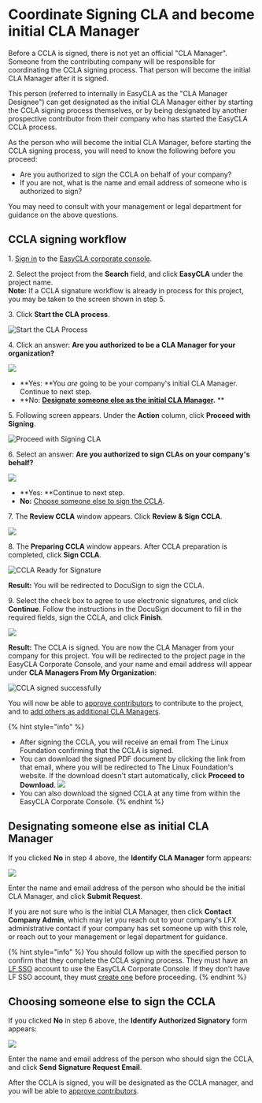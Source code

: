 # Coordinate Signing CLA and become initial CLA Manager

Before a CCLA is signed, there is not yet an official "CLA Manager". Someone from the contributing company will be responsible for coordinating the CCLA signing process. That person will become the initial CLA Manager after it is signed.

This person (referred to internally in EasyCLA as the "CLA Manager Designee") can get designated as the initial CLA Manager either by starting the CCLA signing process themselves, or by being designated by another prospective contributor from their company who has started the EasyCLA CCLA process.

As the person who will become the initial CLA Manager, before starting the CCLA signing process, you will need to know the following before you proceed:

* Are you authorized to _sign_ the CCLA on behalf of your company?
* If you are not, what is the name and email address of someone who is authorized to sign?

You may need to consult with your management or legal department for guidance on the above questions.

## CCLA signing workflow

1\. [Sign in](../../v1-deprecated/cla-manager/sign-in-to-the-easycla-corporate-console.md) to the [EasyCLA corporate console](https://organization.lfx.linuxfoundation.org/company/dashboard).

2\. Select the project from the **Search** field, and click **EasyCLA** under the project name.\
**Note:** If a CCLA signature workflow is already in process for this project, you may be taken to the screen shown in step 5.

3\. Click **Start the CLA process**.

![Start the CLA Process](<../../../.gitbook/assets/start cla process.png>)

4\. Click an answer: **Are you authorized to be a CLA Manager for your organization?** &#x20;

![](<../../../.gitbook/assets/company has not signed cla (1).png>)&#x20;

* **Yes: **You _are_ going to be your company's initial CLA Manager. Continue to next step.
* **No: **[Designate someone else as the initial CLA Manager](broken-reference).** **

5\. Following screen appears. Under the **Action** column, click **Proceed with Signing**. &#x20;

![Proceed with Signing CLA](<../../../.gitbook/assets/proceed with signing.png>)

6\. Select an answer: **Are you authorized to sign CLAs on your company's behalf?** &#x20;

![](<../../../.gitbook/assets/identify cla signatory.png>)&#x20;

* **Yes: **Continue to next step.
* **No:** [Choose someone else to sign the CCLA](broken-reference).

7\. The **Review CCLA** window appears. Click **Review & Sign CCLA**.

![](<../../../.gitbook/assets/review ccla.png>)

8\. The **Preparing CCLA** window appears. After CCLA preparation is completed, click **Sign CCLA**.

![CCLA Ready for Signature](<../../../.gitbook/assets/ccla ready for signature.png>)

**Result:** You will be redirected to DocuSign to sign the CCLA.

9\. Select the check box to agree to use electronic signatures, and click **Continue**. Follow the instructions in the DocuSign document to fill in the required fields, sign the CCLA, and click **Finish**.

![](<../../../.gitbook/assets/docusign icla flow.png>)

**Result:** The CCLA is signed. You are now the CLA Manager from your company for this project. You will be redirected to the project page in the EasyCLA Corporate Console, and your name and email address will appear under **CLA Managers From My Organization**:

![CCLA signed successfully](<../../../.gitbook/assets/cla managers from my organization example.png>)

You will now be able to [approve contributors](../../v1-deprecated/cla-manager/approve-contributors.md) to contribute to the project, and to [add others as additional CLA Managers](broken-reference).

{% hint style="info" %}
* After signing the CCLA, you will receive an email from The Linux Foundation confirming that the CCLA is signed.
* You can download the signed PDF document by clicking the link from that email, where you will be redirected to The Linux Foundation's website. If the download doesn't start automatically, click **Proceed to Download**.  ![](<../../../.gitbook/assets/proceed to download ccla.png>)
* You can also download the signed CCLA at any time from within the EasyCLA Corporate Console.
{% endhint %}

## Designating someone else as initial CLA Manager <a href="designating-another-initial-cla-manager" id="designating-another-initial-cla-manager"></a>

If you clicked **No** in step 4 above, the **Identify CLA Manager** form appears:

![](<../../../.gitbook/assets/identify cla manager.png>)

Enter the name and email address of the person who should be the initial CLA Manager, and click **Submit Request**.

If you are not sure who is the initial CLA Manager, then click **Contact Company Admin**, which may let you reach out to your company's LFX administrative contact if your company has set someone up with this role, or reach out to your management or legal department for guidance.

{% hint style="info" %}
You should follow up with the specified person to confirm that they complete the CCLA signing process. They must have an [LF SSO](https://docs.linuxfoundation.org/lfx/sso) account to use the EasyCLA Corporate Console. If they don't have LF SSO account, they must [create one](https://docs.linuxfoundation.org/lfx/sso/create-an-account) before proceeding.
{% endhint %}

## Choosing someone else to sign the CCLA <a href="choosing-another-cla-signatory" id="choosing-another-cla-signatory"></a>

If you clicked **No** in step 6 above, the **Identify Authorized Signatory** form appears:

![](<../../../.gitbook/assets/identify authorized signatory.png>)

Enter the name and email address of the person who should sign the CCLA, and click **Send Signature Request Email**.

After the CCLA is signed, you will be designated as the CCLA manager, and you will be able to [approve contributors](../../v1-deprecated/cla-manager/approve-contributors.md).
